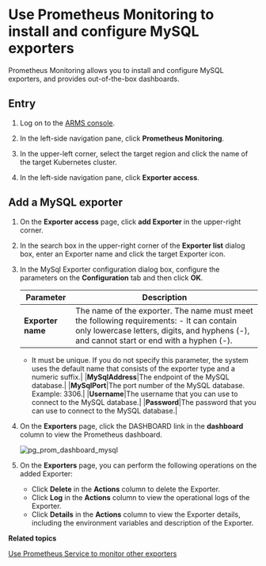 # Use Prometheus Monitoring to install and configure MySQL exporters

Prometheus Monitoring allows you to install and configure MySQL exporters, and provides out-of-the-box dashboards.

## Entry

1.  Log on to the [ARMS console](https://arms-ap-southeast-1.console.aliyun.com/#/home).

2.  In the left-side navigation pane, click **Prometheus Monitoring**.

3.  In the upper-left corner, select the target region and click the name of the target Kubernetes cluster.

4.  In the left-side navigation pane, click **Exporter access**.


## Add a MySQL exporter

1.  On the **Exporter access** page, click **add Exporter** in the upper-right corner.

2.  In the search box in the upper-right corner of the **Exporter list** dialog box, enter an Exporter name and click the target Exporter icon.

3.  In the MySql Exporter configuration dialog box, configure the parameters on the **Configuration** tab and then click **OK**.

    |Parameter|Description|
    |---------|-----------|
    |**Exporter name**|The name of the exporter. The name must meet the following requirements:    -   It can contain only lowercase letters, digits, and hyphens \(-\), and cannot start or end with a hyphen \(-\).
    -   It must be unique.
If you do not specify this parameter, the system uses the default name that consists of the exporter type and a numeric suffix.|
    |**MySqlAddress**|The endpoint of the MySQL database.|
    |**MySqlPort**|The port number of the MySQL database. Example: 3306.|
    |**Username**|The username that you can use to connect to the MySQL database.|
    |**Password**|The password that you can use to connect to the MySQL database.|

4.  On the **Exporters** page, click the DASHBOARD link in the **dashboard** column to view the Prometheus dashboard.

    ![pg_prom_dashboard_mysql](https://static-aliyun-doc.oss-accelerate.aliyuncs.com/assets/img/en-US/3154268061/p97619.png)

5.  On the **Exporters** page, you can perform the following operations on the added Exporter:

    -   Click **Delete** in the **Actions** column to delete the Exporter.
    -   Click **Log** in the **Actions** column to view the operational logs of the Exporter.
    -   Click **Details** in the **Actions** column to view the Exporter details, including the environment variables and description of the Exporter.

**Related topics**  


[Use Prometheus Service to monitor other exporters]()

